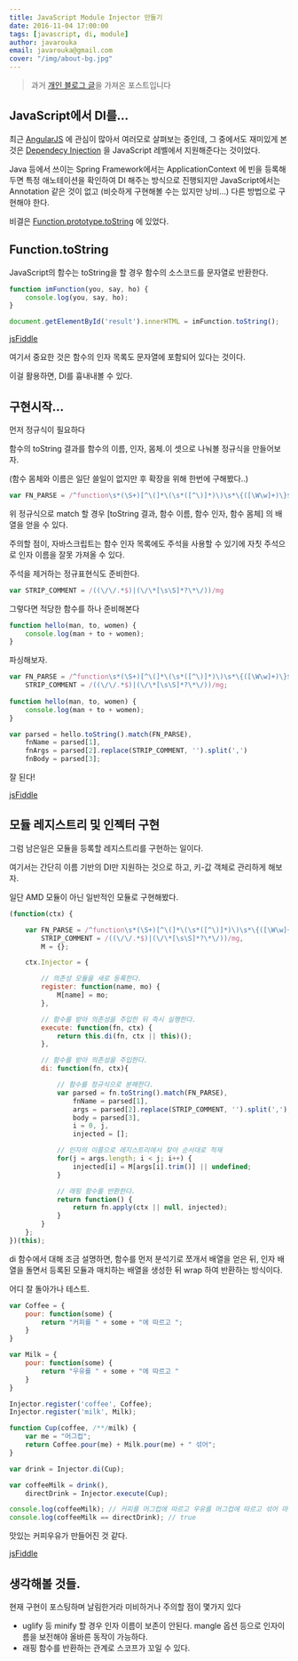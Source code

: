 ```yaml
---
title: JavaScript Module Injector 만들기
date: 2016-11-04 17:00:00
tags: [javascript, di, module]
author: javarouka
email: javarouka@gmail.com
cover: "/img/about-bg.jpg"
---
```


> 과거 [개인 블로그 글](http://blog.javarouka.me/2014/09/javascript-module-injector.html)을 가져온 포스트입니다

## JavaScript에서 DI를...

최근 [AngularJS](https://www.angularjs.org/) 에 관심이 많아서 여러모로 살펴보는 중인데, 그 중에서도 재미있게 본 것은 [Dependecy Injection](http://ko.wikipedia.org/wiki/%EC%9D%98%EC%A1%B4%EC%84%B1_%EC%A3%BC%EC%9E%85) 을 JavaScript 레벨에서 지원해준다는 것이었다.

Java 등에서 쓰이는 Spring Framework에서는 ApplicationContext 에 빈을 등록해두면 특정 애노테이션을 확인하여 DI 해주는 방식으로 진행되지만 JavaScript에서는 Annotation 같은 것이 없고 (비슷하게 구현해볼 수는 있지만 낭비...) 다른 방법으로 구현해야 한다.

비결은 [Function.prototype.toString](https://developer.mozilla.org/en-US/docs/Web/JavaScript/Reference/Global_Objects/Function/toString) 에 있었다.

## Function.toString

JavaScript의 함수는 toString을 할 경우 함수의 소스코드를 문자열로 반환한다.
 
```javascript
function imFunction(you, say, ho) {
    console.log(you, say, ho);
}

document.getElementById('result').innerHTML = imFunction.toString();
```

[jsFiddle](http://jsfiddle.net/javarouka/5wk4sofh/)

여기서 중요한 것은 함수의 인자 목록도 문자열에 포함되어 있다는 것이다.

이걸 활용하면, DI를 흉내내볼 수 있다.

## 구현시작...

먼저 정규식이 필요하다

함수의 toString 결과를 함수의 이름, 인자, 몸체.이 셋으로 나눠볼 정규식을 만들어보자.

(함수 몸체와 이름은 일단 쓸일이 없지만 후 확장을 위해 한번에 구해봤다..)
 
```javascript
var FN_PARSE = /^function\s*(\S+)[^\(]*\(\s*([^\)]*)\)\s*\{([\W\w]+)\}$/m
```

위 정규식으로 match 할 경우 [toString 결과, 함수 이름, 함수 인자, 함수 몸체] 의 배열을 얻을 수 있다.

주의할 점이, 자바스크립트는 함수 인자 목록에도 주석을 사용할 수 있기에 자칫 주석으로 인자 이름을 잘못 가져올 수 있다.

주석을 제거하는 정규표현식도 준비한다.
 
```javascript
var STRIP_COMMENT = /((\/\/.*$)|(\/\*[\s\S]*?\*\/))/mg
```

그렇다면 적당한 함수를 하나 준비해본다
 
```javascript
function hello(man, to, women) {
    console.log(man + to + women);
}
```

파싱해보자. 

```javascript
var FN_PARSE = /^function\s*(\S+)[^\(]*\(\s*([^\)]*)\)\s*\{([\W\w]+)\}$/m,
    STRIP_COMMENT = /((\/\/.*$)|(\/\*[\s\S]*?\*\/))/mg;
    
function hello(man, to, women) {
    console.log(man + to + women);
}

var parsed = hello.toString().match(FN_PARSE),
    fnName = parsed[1],
    fnArgs = parsed[2].replace(STRIP_COMMENT, '').split(',')
    fnBody = parsed[3];
```

잘 된다!

[jsFiddle](http://jsfiddle.net/javarouka/ca1g4jf3/)

## 모듈 레지스트리 및 인젝터 구현

그럼 남은일은 모듈을 등록할 레지스트리를 구현하는 일이다.

여기서는 간단히 이름 기반의 DI만 지원하는 것으로 하고, 키-값 객체로 관리하게 해보자.


일단 AMD 모듈이 아닌 일반적인 모듈로 구현해봤다.
 
```javascript
(function(ctx) {

    var FN_PARSE = /^function\s*(\S+)[^\(]*\(\s*([^\)]*)\)\s*\{([\W\w]+)\}$/m,
        STRIP_COMMENT = /((\/\/.*$)|(\/\*[\s\S]*?\*\/))/mg,
        M = {};

    ctx.Injector = {

        // 의존성 모듈을 새로 등록한다.
        register: function(name, mo) {
            M[name] = mo;
        },

        // 함수를 받아 의존성을 주입한 뒤 즉시 실행한다.
        execute: function(fn, ctx) {
            return this.di(fn, ctx || this)();
        },

        // 함수를 받아 의존성을 주입한다.
        di: function(fn, ctx){

            // 함수를 정규식으로 분해한다.
            var parsed = fn.toString().match(FN_PARSE),
                fnName = parsed[1],
                args = parsed[2].replace(STRIP_COMMENT, '').split(','),
                body = parsed[3],
                i = 0, j,
                injected = [];

            // 인자의 이름으로 레지스트리에서 찾아 순서대로 적재
            for(j = args.length; i < j; i++) {
                injected[i] = M[args[i].trim()] || undefined;
            }

            // 래핑 함수를 반환한다.
            return function() {
                return fn.apply(ctx || null, injected);
            }
        }
    };
})(this);
```

di 함수에서 대해 조금 설명하면, 함수를 먼저 분석기로 쪼개서 배열을 얻은 뒤, 인자 배열을 돌면서 등록된 모듈과 매치하는 배열을 생성한 뒤 wrap 하여 반환하는 방식이다.

어디 잘 돌아가나 테스트.
 
```javascript
var Coffee = {
    pour: function(some) {
        return "커피를 " + some + "에 따르고 ";
    }
}

var Milk = {
    pour: function(some) {
        return "우유를 " + some + "에 따르고 "
    }
}

Injector.register('coffee', Coffee);
Injector.register('milk', Milk);

function Cup(coffee, /**/milk) {
    var me = "머그컵";
    return Coffee.pour(me) + Milk.pour(me) + " 섞어";
}

var drink = Injector.di(Cup);

var coffeeMilk = drink(),
    directDrink = Injector.execute(Cup);

console.log(coffeeMilk); // 커피를 머그컵에 따르고 우유를 머그컵에 따르고 섞어 마신다
console.log(coffeeMilk == directDrink); // true
```

맛있는 커피우유가 만들어진 것 같다.

[jsFiddle](http://jsfiddle.net/javarouka/dc28fxfg/)

## 생각해볼 것들.

현재 구현이 포스팅하며 날림한거라 미비하거나 주의할 점이 몇가지 있다
- uglify 등 minify 할 경우 인자 이름이 보존이 안된다. mangle 옵션 등으로 인자이름을 보전해야 올바른 동작이 가능하다.
- 래핑 함수를 반환하는 관계로 스코프가 꼬일 수 있다.